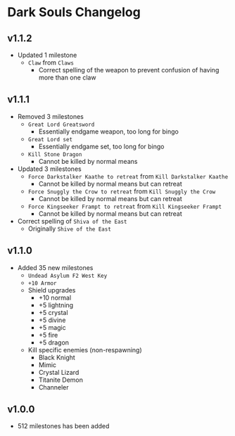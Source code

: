 # Dark Souls Changelog

## v1.1.2
* Updated 1 milestone
    * `Claw` from `Claws`
        * Correct spelling of the weapon to prevent confusion of having more than one claw

## v1.1.1
* Removed 3 milestones
    * `Great Lord Greatsword`
        * Essentially endgame weapon, too long for bingo
    * `Great Lord set`
        * Essentially endgame set, too long for bingo
    * `Kill Stone Dragon`
        * Cannot be killed by normal means
* Updated 3 milestones
    * `Force Darkstalker Kaathe to retreat` from `Kill Darkstalker Kaathe`
        * Cannot be killed by normal means but can retreat
    * `Force Snuggly the Crow to retreat` from `Kill Snuggly the Crow`
        * Cannot be killed by normal means but can retreat
    * `Force Kingseeker Frampt to retreat` from `Kill Kingseeker Frampt`
        * Cannot be killed by normal means but can retreat
* Correct spelling of `Shiva of the East`
    * Originally `Shive of the East`

## v1.1.0
* Added 35 new milestones
    * `Undead Asylum F2 West Key`
    * `+10 Armor`
    * Shield upgrades
        * +10 normal
        * +5 lightning
        * +5 crystal
        * +5 divine
        * +5 magic
        * +5 fire
        * +5 dragon
    * Kill specific enemies (non-respawning)
        * Black Knight
        * Mimic
        * Crystal Lizard
        * Titanite Demon
        * Channeler

## v1.0.0
* 512 milestones has been added
